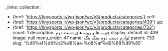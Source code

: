 _links:
  collection:
  - {href: 'https://tinysports.ir/wp-json/wc/v3/products/categories'}
  self:
  - {href: 'https://tinysports.ir/wp-json/wc/v3/products/categories/439'}
  up:
  - {href: 'https://tinysports.ir/wp-json/wc/v3/products/categories/733'}
count: 1
description: چوب ها و رویه های دست دوم
display: default
id: 439
image: null
menu_order: 47
name: لوازم دست دوم پینگ پنگ
parent: 733
slug: '%d8%af%d8%b3%d8%aa-%d8%af%d9%88%d9%85'
